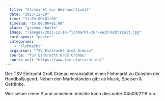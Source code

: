 ```yaml
---
  title: "Flohmarkt zur Weihnachtszeit"
  date: "2023-12-10"
  time: "11:00:00+01:00"
  timeEnd: "15:00:00+01:00"
  place: "groenau-halle"
  image: "/images/2023-12-10-flohmarkt-zur-weihnachtszeit.jpg"
  cardLayout: "poster"
  categories:
    - "Flohmarkt"
  organiser: "TSV Eintracht Groß Grönau"
  source: "TSV Eintracht Groß Grönau"
  source_url: "https://www.tsv-eintracht.de/"
---
```


Der TSV Eintracht Groß Grönau veranstaltet einen Flohmarkt zu Gunsten der
Handballjugend. Neben den Marktständen gibt es Musik, Speisen & Getränke.

Wer selber einen Stand anmelden möchte kann dies unter 04509/2119 tun.
